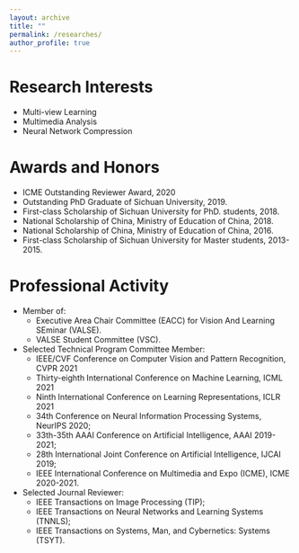 ```yaml
---
layout: archive
title: ""
permalink: /researches/
author_profile: true
---
```


Research Interests
======
- Multi-view Learning
- Multimedia Analysis
- Neural Network Compression

Awards and Honors
======
- ICME Outstanding Reviewer Award, 2020
- Outstanding PhD Graduate of Sichuan University, 2019.
- First-class Scholarship of Sichuan University for PhD. students, 2018.
- National Scholarship of China, Ministry of Education of China, 2018.
- National Scholarship of China, Ministry of Education of China, 2016.
- First-class Scholarship of Sichuan University for Master students, 2013-2015.


Professional Activity
======
- Member of:
    - Executive Area Chair Committee (EACC) for Vision And Learning SEminar (VALSE).
    - VALSE Student Committee (VSC).
- Selected Technical Program Committee Member:
    - IEEE/CVF Conference on Computer Vision and Pattern Recognition, CVPR 2021
    - Thirty-eighth International Conference on Machine Learning, ICML 2021
    - Ninth International Conference on Learning Representations, ICLR 2021
    - 34th Conference on Neural Information Processing Systems, NeurIPS 2020;
    - 33th-35th AAAI Conference on Artificial Intelligence, AAAI 2019-2021;
    - 28th International Joint Conference on Artificial Intelligence, IJCAI 2019;
    - IEEE International Conference on Multimedia and Expo (ICME), ICME 2020-2021.
- Selected Journal Reviewer:
    - IEEE Transactions on Image Processing (TIP);
    - IEEE Transactions on Neural Networks and Learning Systems (TNNLS);
    - IEEE Transactions on Systems, Man, and Cybernetics: Systems (TSYT).

